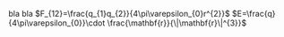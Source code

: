 bla bla
$F_{12}=\frac{q_{1}q_{2}}{4\pi\varepsilon_{0}r^{2}}$
$E=\frac{q}{4\pi\varepsilon_{0}}\cdot \frac{\mathbf{r}}{\|\mathbf{r}\|^{3}}$
